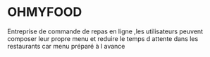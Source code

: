 # OHMYFOOD
Entreprise de commande de repas en ligne ,les utilisateurs peuvent composer leur propre menu et reduire le temps d attente dans les restaurants car menu préparé à l avance 

